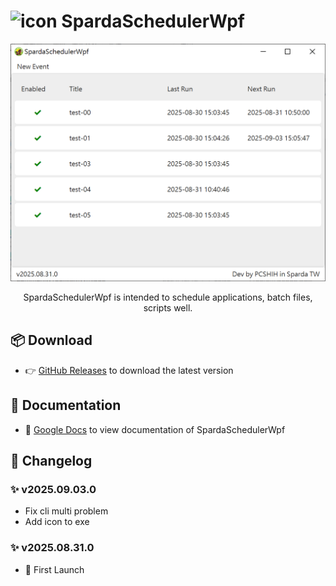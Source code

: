<h1>
  <img src="https://github.com/pcshih/SpardaSchedulerWpf/raw/main/favicon.ico" alt="icon" width="64">
  SpardaSchedulerWpf
</h1>

<div align="center">
  <img src="https://github.com/pcshih/SpardaSchedulerWpf/raw/main/demo.png" alt="demo" width="700">
  <p>SpardaSchedulerWpf is intended to schedule applications, batch files, scripts well.</p>
</div>

## 📦 Download
- 👉 [GitHub Releases](https://github.com/pcshih/SpardaSchedulerWpf/releases) to download the latest version

## 📖 Documentation
- 📝 [Google Docs](https://docs.google.com/document/d/1XtYJrzKNOF9mIhao14KTM3Uin0MpOalD-OWoaBvmSho/edit?usp=drive_link) to view documentation of SpardaSchedulerWpf

## 📜 Changelog
### ✨ v2025.09.03.0
- Fix cli multi problem
- Add icon to exe
### ✨ v2025.08.31.0
- 🚀 First Launch
